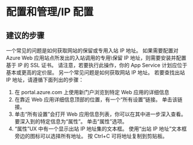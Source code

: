 <properties
    pageTitle="配置和管理/IP 配置"
    description="配置和管理/IP 配置"
    service="microsoft.web"
    resource="sites"
    authors="aashu"
    displayOrder=""
    selfHelpType="generic"
    supportTopicIds="32542210"
    resourceTags=""
    productPesIds="14748"
    cloudEnvironments="public"
/>


# 配置和管理/IP 配置

## **建议的步骤**
一个常见的问题是如何获取网站的保留或专用入站 IP 地址。 如果需要配置对 Azure Web 应用站点所发出的入站调用的专用\保留 IP 地址，则需要安装并配置基于 IP 的 SSL 证书。  请注意，若要执行此操作，你的 App Service 计划应位于基本或更高的定价层。 另一个常见问题是如何获取网站 IP 地址。 若要查找出站 IP 地址，请遵循下面列出的步骤：

1. 在 portal.azure.com 上使用新门户浏览到特定 Web 应用的详细信息
2. 在靠近 Web 应用详细信息顶部的位置，有一个“所有设置”链接。 单击该链接。
3. 单击“所有设置”会打开 Web 应用信息列表，你可以在其中进一步深入查看。 要深入到的特定信息为“属性”。 单击“属性”选项。
4. “属性”UX 中有一个显示出站 IP 地址集的文本框。 使用“出站 IP 地址”文本框旁边的图标可以选择所有地址。 按 Ctrl+C 可将地址复制到剪贴板。



<!--HONumber=Jul16_HO4-->


